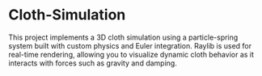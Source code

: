 # Cloth-Simulation

This project implements a 3D cloth simulation using a particle-spring system built with custom physics and Euler integration. Raylib is used for real-time rendering, allowing you to visualize dynamic cloth behavior as it interacts with forces such as gravity and damping.
